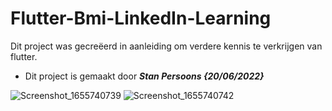 # Flutter-Bmi-LinkedIn-Learning

Dit project was gecreëerd in aanleiding om verdere kennis te verkrijgen van flutter.

-   Dit project is gemaakt door **_Stan Persoons {20/06/2022}_**


![Screenshot_1655740739](https://user-images.githubusercontent.com/44066744/174641296-1a5ce284-9c60-4c00-b6cb-d855843ebcf7.png)
![Screenshot_1655740742](https://user-images.githubusercontent.com/44066744/174641356-081a285e-c5aa-4f0a-bb1a-263344c19f0c.png)
